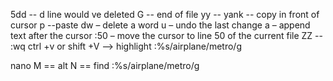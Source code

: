 5dd -- d line would ve deleted
G -- end of file
yy -- yank -- copy in front of cursor
p --paste
dw – delete a word
u – undo the last change
a – append text after the cursor
:50 – move the cursor to line 50 of the current file
ZZ -- :wq
ctrl +v or shift +V --> highlight
:%s/airplane/metro/g

nano 
M == alt
N == find
:%s/airplane/metro/g